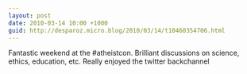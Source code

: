 ```yaml
---
layout: post
date: 2010-03-14 10:00 +1000
guid: http://desparoz.micro.blog/2010/03/14/t10460354706.html
---
```

Fantastic weekend at the #atheistcon. Brilliant discussions on science, ethics, education, etc. Really enjoyed the twitter backchannel

